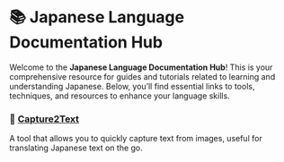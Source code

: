 # 📚 Japanese Language Documentation Hub

Welcome to the **Japanese Language Documentation Hub**! This is your comprehensive resource for guides and tutorials related to learning and understanding Japanese. Below, you’ll find essential links to tools, techniques, and resources to enhance your language skills.

### 📝 [Capture2Text](https://capture2text.sourceforge.net/)
A tool that allows you to quickly capture text from images, useful for translating Japanese text on the go.
